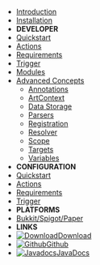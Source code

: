 - [Introduction](/introduction)
- [Installation](/installation)
- **DEVELOPER**
- [Quickstart](/developer/)
- [Actions](/developer/actions)
- [Requirements](/developer/requirements)
- [Trigger](/developer/trigger)
- [Modules](/developer/modules)
- [Advanced Concepts](/developer/advanced)
  - [Annotations](/developer/annotations)
  - [ArtContext](/developer/art-context)
  - [Data Storage](/developer/data)
  - [Parsers](/developer/parser)
  - [Registration](/developer/registration)
  - [Resolver](/developer/resolver)
  - [Scope](/developer/scope)
  - [Targets](/developer/targets)
  - [Variables](/developer/variables)
- **CONFIGURATION**
- [Quickstart](/configuration/)
- [Actions](/configuration/actions)
- [Requirements](/configuration/requirements)
- [Trigger](/configuration/trigger)
- **PLATFORMS**
- [Bukkit/Spigot/Paper](/platforms/bukkit)
- **LINKS**
- [![Download](https://icongr.am/fontawesome/cloud-download.svg?size=18&color=currentColor)Download](https://github.com/art-framework/art-core/releases/latest)
- [![Github](https://icongr.am/devicon/github-original.svg?size=16&color=currentColor)Github](https://github.com/art-framework)
- [![Javadocs](https://icongr.am/devicon/java-original.svg?size=16&color=currentColor)JavaDocs](https://jdocs.art-framework.io)
